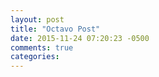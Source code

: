 ```yaml
---
layout: post
title: "Octavo Post"
date: 2015-11-24 07:20:23 -0500
comments: true
categories: 
---
```

